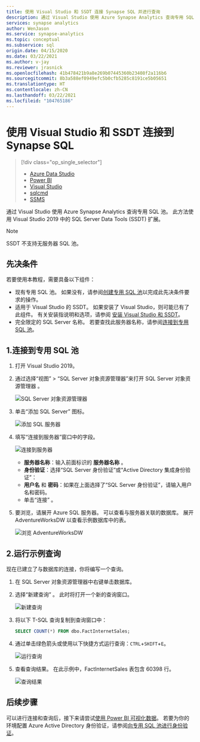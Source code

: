 ```yaml
---
title: 使用 Visual Studio 和 SSDT 连接 Synapse SQL 并进行查询
description: 通过 Visual Studio 使用 Azure Synapse Analytics 查询专用 SQL 池。
services: synapse analytics
author: WenJason
ms.service: synapse-analytics
ms.topic: conceptual
ms.subservice: sql
origin.date: 04/15/2020
ms.date: 03/22/2021
ms.author: v-jay
ms.reviewer: jrasnick
ms.openlocfilehash: 41b478421b9a8e269b07445360b23408f2a116b6
ms.sourcegitcommit: 8b3a588ef0949efc5b0cfb5285c8191ce5b05651
ms.translationtype: HT
ms.contentlocale: zh-CN
ms.lasthandoff: 03/22/2021
ms.locfileid: "104765186"
---
```

# <a name="connect-to-synapse-sql-with-visual-studio-and-ssdt"></a>使用 Visual Studio 和 SSDT 连接到 Synapse SQL

> [!div class="op_single_selector"]
> * [Azure Data Studio](get-started-azure-data-studio.md)
> * [Power BI](get-started-power-bi-professional.md)
> * [Visual Studio](get-started-visual-studio.md)
> * [sqlcmd](get-started-connect-sqlcmd.md) 
> * [SSMS](get-started-ssms.md)
> 
> 

通过 Visual Studio 使用 Azure Synapse Analytics 查询专用 SQL 池。 此方法使用 Visual Studio 2019 中的 SQL Server Data Tools (SSDT) 扩展。 

> [!NOTE]
> SSDT 不支持无服务器 SQL 池。

## <a name="prerequisites"></a>先决条件

若要使用本教程，需要具备以下组件：

* 现有专用 SQL 池。 如果没有，请参阅[创建专用 SQL 池](../sql-data-warehouse/create-data-warehouse-portal.md?toc=/synapse-analytics/toc.json&bc=/synapse-analytics/breadcrumb/toc.json)以完成此先决条件要求的操作。
* 适用于 Visual Studio 的 SSDT。 如果安装了 Visual Studio，则可能已有了此组件。 有关安装指说明和选项，请参阅 [安装 Visual Studio 和 SSDT](../sql-data-warehouse/sql-data-warehouse-install-visual-studio.md?toc=/synapse-analytics/toc.json&bc=/synapse-analytics/breadcrumb/toc.json)。
* 完全限定的 SQL Server 名称。 若要查找此服务器名称，请参阅[连接到专用 SQL 池](connect-overview.md)。

## <a name="1-connect-to-a-dedicated-sql-pool"></a>1.连接到专用 SQL 池
1. 打开 Visual Studio 2019。
2. 通过选择“视图” > “SQL Server 对象资源管理器”来打开 SQL Server 对象资源管理器 。
   
    ![SQL Server 对象资源管理器](./media/get-started-visual-studio/open-ssdt.png)
3. 单击“添加 SQL Server”  图标。
   
    ![添加 SQL 服务器](./media/get-started-visual-studio/add-server.png)
4. 填写“连接到服务器”窗口中的字段。
   
    ![连接到服务器](./media/get-started-visual-studio/connection-dialog.png)
   
   * **服务器名称**：输入前面标识的 **服务器名称** 。
   * **身份验证**：选择“SQL Server 身份验证”或“Active Directory 集成身份验证”：
   * **用户名** 和 **密码**：如果在上面选择了“SQL Server 身份验证”，请输入用户名和密码。
   * 单击“连接”  。
5. 要浏览，请展开 Azure SQL 服务器。 可以查看与服务器关联的数据库。 展开 AdventureWorksDW 以查看示例数据库中的表。
   
    ![浏览 AdventureWorksDW](./media/get-started-visual-studio/explore-sample.png)

## <a name="2-run-a-sample-query"></a>2.运行示例查询
现在已建立了与数据库的连接，你将编写一个查询。

1. 在 SQL Server 对象资源管理器中右键单击数据库。
2. 选择“新建查询”  。 此时将打开一个新的查询窗口。
   
    ![新建查询](./media/get-started-visual-studio/new-query2.png)
3. 将以下 T-SQL 查询复制到查询窗口中：
   
    ```sql
    SELECT COUNT(*) FROM dbo.FactInternetSales;
    ```
4. 通过单击绿色箭头或使用以下快捷方式运行查询：`CTRL`+`SHIFT`+`E`。
   
    ![运行查询](./media/get-started-visual-studio/run-query.png)
5. 查看查询结果。 在此示例中，FactInternetSales 表包含 60398 行。
   
    ![查询结果](./media/get-started-visual-studio/query-results.png)

## <a name="next-steps"></a>后续步骤
可以进行连接和查询后，接下来请尝试[使用 Power BI 可视化数据](get-started-power-bi-professional.md)。
若要为你的环境配置 Azure Active Directory 身份验证，请参阅[向专用 SQL 池进行身份验证](../sql-data-warehouse/sql-data-warehouse-authentication.md?toc=/synapse-analytics/toc.json&bc=/synapse-analytics/breadcrumb/toc.json)。
 